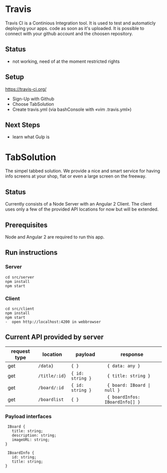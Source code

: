 
# Travis
Travis CI is a Continious Integration tool. It is used to test and automaticly deploying your apps. code as soon as it's uploaded. It is possible to connect with your github account and the choosen repository.

##  Status
- not working, need of at the moment restricted rights


## Setup

https://travis-ci.org/

-	Sign-Up with Github
-	Choose TabSolution
-	Create travis.yml (via bashConsole with «vim .travis.yml»)

## Next Steps
- learn what Gulp is







# TabSolution
The simpel tabbed solution. We provide a nice and smart service
for having info screens at your shop, flat or even a large
screen on the freeway.

## Status

Currently consists of a Node Server with an Angular 2 Client.
The client uses only a few of the provided API locations for now
but will be extended. 

## Prerequisites

Node and Angular 2 are required to run this app.

## Run instructions

### Server

```
cd src/server 
npm install
npm start
```
### Client

```
cd src/client
npm install
npm start
-  open http://localhost:4200 in webbrowser
```

## Current API provided by server


| request type | location | payload | response |
| ------------- | ------------- | ------------- | ------------- |
| get   | ```/data}``` | ``` { } ``` |``` { data: any }``` |
| get   | ```/title/:id}``` | ``` { id: string } ``` |``` { title: string }``` |
| get   | ```/board/:id``` | ``` { id: string } ``` |``` { board: IBoard \| null }``` |
| get   | ```/boardlist``` | ``` { } ``` |``` { boardInfos: IBoardInfo[] }``` |


### Payload interfaces 
```
 IBoard {
   title: string;
   description: string;
   imageURL: string;
} 

 IBoardInfo {
   id: string;
   title: string;
} 
```

